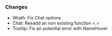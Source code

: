 ### Changes ###

  * Wrath: Fix Chat options
  * Chat: Reeadd an non existing function <.<
  * Tooltip: Fix an potential error with NameHover

